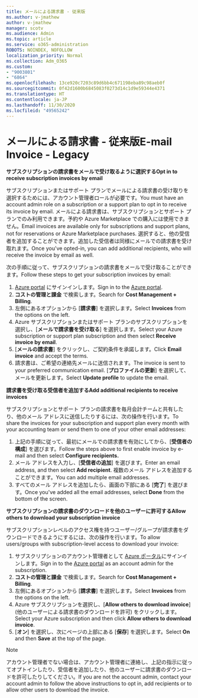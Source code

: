 ```yaml
---
title: メールによる請求書 - 従来版
ms.author: v-jmathew
author: v-jmathew
manager: scotv
ms.audience: Admin
ms.topic: article
ms.service: o365-administration
ROBOTS: NOINDEX, NOFOLLOW
localization_priority: Normal
ms.collection: Adm_O365
ms.custom:
- "9003801"
- "6864"
ms.openlocfilehash: 13ce920c7203c89d6bb4c671198eba89c98aeb0f
ms.sourcegitcommit: 0f42d1600b6845083f0273d14c1d9e59344e4371
ms.translationtype: HT
ms.contentlocale: ja-JP
ms.lasthandoff: 11/30/2020
ms.locfileid: "49565242"
---
```

# <a name="e-mail-invoice---legacy"></a><span data-ttu-id="f428a-102">メールによる請求書 - 従来版</span><span class="sxs-lookup"><span data-stu-id="f428a-102">E-mail Invoice - Legacy</span></span>

<span data-ttu-id="f428a-103">**サブスクリプションの請求書をメールで受け取るように選択する**</span><span class="sxs-lookup"><span data-stu-id="f428a-103">**Opt in to receive subscription invoices by email**</span></span>

<span data-ttu-id="f428a-104">サブスクリプションまたはサポート プランでメールによる請求書の受け取りを選択するためには、アカウント管理者ロールが必要です。</span><span class="sxs-lookup"><span data-stu-id="f428a-104">You must have an account admin role on a subscription or a support plan to opt in to receive its invoice by email.</span></span> <span data-ttu-id="f428a-105">メールによる請求書は、サブスクリプションとサポート プランでのみ利用できます。予約や Azure Marketplace での購入には使用できません。</span><span class="sxs-lookup"><span data-stu-id="f428a-105">Email invoices are available only for subscriptions and support plans, not for reservations or Azure Marketplace purchases.</span></span> <span data-ttu-id="f428a-106">選択すると、他の受信者を追加することができます。追加した受信者は同様にメールでの請求書を受け取れます。</span><span class="sxs-lookup"><span data-stu-id="f428a-106">Once you've opted-in, you can add additional recipients, who will receive the invoice by email as well.</span></span>

<span data-ttu-id="f428a-107">次の手順に従って、サブスクリプションの請求書をメールで受け取ることができます。</span><span class="sxs-lookup"><span data-stu-id="f428a-107">Follow these steps to get your subscription invoices by email:</span></span>

1. <span data-ttu-id="f428a-108">[Azure portal](https://portal.azure.com/) にサインインします。</span><span class="sxs-lookup"><span data-stu-id="f428a-108">Sign in to the [Azure portal](https://portal.azure.com/).</span></span>
2. <span data-ttu-id="f428a-109">**コストの管理と課金** で検索します。</span><span class="sxs-lookup"><span data-stu-id="f428a-109">Search for **Cost Management + Billing**.</span></span>
3. <span data-ttu-id="f428a-110">左側にあるオプションから [**請求書**] を選択します。</span><span class="sxs-lookup"><span data-stu-id="f428a-110">Select **Invoices** from the options on the left.</span></span>
4. <span data-ttu-id="f428a-111">Azure サブスクリプションまたはサポート プランのサブスクリプションを選択し、[**メールで請求書を受け取る**] を選択します。</span><span class="sxs-lookup"><span data-stu-id="f428a-111">Select your Azure subscription or support plan subscription and then select **Receive invoice by email**.</span></span>
5. <span data-ttu-id="f428a-112">[**メールの請求書**] をクリックし、ご契約条件を承諾します。</span><span class="sxs-lookup"><span data-stu-id="f428a-112">Click **Email invoice** and accept the terms.</span></span>
6. <span data-ttu-id="f428a-113">請求書は、ご希望の連絡先メールに送信されます。</span><span class="sxs-lookup"><span data-stu-id="f428a-113">The invoice is sent to your preferred communication email.</span></span> <span data-ttu-id="f428a-114">[**プロファイルの更新**] を選択して、メールを更新します。</span><span class="sxs-lookup"><span data-stu-id="f428a-114">Select **Update profile** to update the email.</span></span>

<span data-ttu-id="f428a-115">**請求書を受け取る受信者を追加する**</span><span class="sxs-lookup"><span data-stu-id="f428a-115">**Add additional recipients to receive invoices**</span></span>

<span data-ttu-id="f428a-116">サブスクリプションとサポート プランの請求書を毎月会計チームと共有したり、他のメール アドレスに送信したりするには、次の操作を行います。</span><span class="sxs-lookup"><span data-stu-id="f428a-116">To share the invoices for your subscription and support plan every month with your accounting team or send them to one of your other email addresses:</span></span>

1. <span data-ttu-id="f428a-117">上記の手順に従って、最初にメールでの請求書を有効にしてから、[**受信者の構成**] を選びます。</span><span class="sxs-lookup"><span data-stu-id="f428a-117">Follow the steps above to first enable invoice by e-mail and then select **Configure recipients.**</span></span>
2. <span data-ttu-id="f428a-118">メール アドレスを入力し、[**受信者の追加**] を選びます。</span><span class="sxs-lookup"><span data-stu-id="f428a-118">Enter an email address, and then select **Add recipient**.</span></span> <span data-ttu-id="f428a-119">複数のメール アドレスを追加することができます。</span><span class="sxs-lookup"><span data-stu-id="f428a-119">You can add multiple email addresses.</span></span>
3. <span data-ttu-id="f428a-120">すべてのメール アドレスを追加したら、画面の下部にある [**完了**] を選びます。</span><span class="sxs-lookup"><span data-stu-id="f428a-120">Once you've added all the email addresses, select **Done** from the bottom of the screen.</span></span>

<span data-ttu-id="f428a-121">**サブスクリプションの請求書のダウンロードを他のユーザーに許可する**</span><span class="sxs-lookup"><span data-stu-id="f428a-121">**Allow others to download your subscription invoice**</span></span>

<span data-ttu-id="f428a-122">サブスクリプションレベルのアクセス権を持つユーザー/グループが請求書をダウンロードできるようにするには、次の操作を行います。</span><span class="sxs-lookup"><span data-stu-id="f428a-122">To allow users/groups with subscription-level access to download your invoice:</span></span>

1. <span data-ttu-id="f428a-123">サブスクリプションのアカウント管理者として [Azure ポータル](https://portal.azure.com/)にサインインします。</span><span class="sxs-lookup"><span data-stu-id="f428a-123">Sign in to the [Azure portal](https://portal.azure.com/) as an account admin for the subscription.</span></span>
2. <span data-ttu-id="f428a-124">**コストの管理と課金** で検索します。</span><span class="sxs-lookup"><span data-stu-id="f428a-124">Search for **Cost Management + Billing**.</span></span>
3. <span data-ttu-id="f428a-125">左側にあるオプションから [**請求書**] を選択します。</span><span class="sxs-lookup"><span data-stu-id="f428a-125">Select **Invoices** from the options on the left.</span></span>
4. <span data-ttu-id="f428a-126">Azure サブスクリプションを選択し、[**Allow others to download invoice**] (他のユーザーによる請求書のダウンロードを許可) をクリックします。</span><span class="sxs-lookup"><span data-stu-id="f428a-126">Select your Azure subscription and then click **Allow others to download invoice**.</span></span>
5. <span data-ttu-id="f428a-127">[**オン**] を選択し、次にページの上部にある [**保存**] を選択します。</span><span class="sxs-lookup"><span data-stu-id="f428a-127">Select **On** and then **Save** at the top of the page.</span></span>

> [!NOTE]
<span data-ttu-id="f428a-128">アカウント管理者でない場合は、アカウント管理者に連絡し、上記の指示に従ってオプトインしたり、受信者を追加したり、他のユーザーに請求書のダウンロードを許可したりしてください。</span><span class="sxs-lookup"><span data-stu-id="f428a-128">If you are not the account admin, contact your account admin to follow the above instructions to opt in, add recipients or to allow other users to download the invoice.</span></span>
